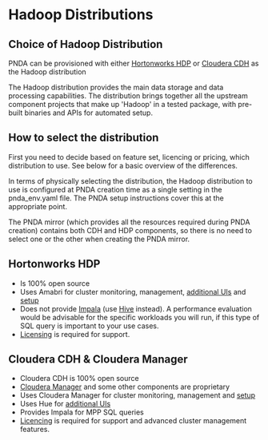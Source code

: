 # Hadoop Distributions

## Choice of Hadoop Distribution
PNDA can be provisioned with either [Hortonworks HDP](https://hortonworks.com/products/data-center/hdp/) or [Cloudera CDH](https://www.cloudera.com/products/open-source/apache-hadoop/key-cdh-components.html) as the Hadoop distribution

The Hadoop distribution provides the main data storage and data processing capabilities. The distribution brings together all the upstream component projects that make up 'Hadoop' in a tested package, with pre-built binaries and APIs for automated setup.

## How to select the distribution
First you need to decide based on feature set, licencing or pricing, which distribution to use. See below for a basic overview of the differences.

In terms of physically selecting the distribution, the Hadoop distribution to use is configured at PNDA creation time as a single setting in the pnda_env.yaml file. The PNDA setup instructions cover this at the appropriate point.

The PNDA mirror (which provides all the resources required during PNDA creation) contains both CDH and HDP components, so there is no need to select one or the other when creating the PNDA mirror.

## Hortonworks HDP
 - Is 100% open source
 - Uses Amabri for cluster monitoring, management, [additional UIs](https://docs.hortonworks.com/HDPDocuments/Ambari-2.5.1.0/bk_ambari-views/content/ch_understanding_ambari_views.html) and [setup](https://cwiki.apache.org/confluence/display/AMBARI/Blueprints)
 - Does not provide [Impala](https://impala.apache.org/) (use [Hive](https://hortonworks.com/blog/apache-hive-vs-apache-impala-query-performance-comparison/) instead). A performance evaluation would be advisable for the specific workloads you will run, if this type of SQL query is important to your use cases.
 - [Licensing](https://hortonworks.com/services/support/enterprise/) is required for support.

## Cloudera CDH & Cloudera Manager
 - Cloudera CDH is 100% open source
 - [Cloudera Manager](https://www.cloudera.com/products/product-components/cloudera-manager.html) and some other components are proprietary
 - Uses Cloudera Manager for cluster monitoring, management and [setup](https://cloudera.github.io/cm_api/)
 - Uses Hue for [additional UIs](http://gethue.com/)
 - Provides Impala for MPP SQL queries
 - [Licencing](https://www.cloudera.com/content/dam/www/static/documents/datasheets/cloudera-enterprise-datasheet.pdf) is required for support and advanced cluster management features.
